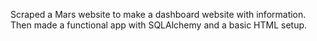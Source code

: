 Scraped a Mars website to make a dashboard website with information. Then made a functional app with SQLAlchemy and a basic HTML setup.
